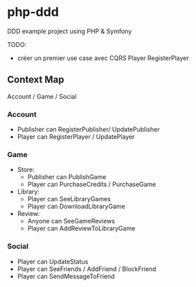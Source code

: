 # php-ddd

DDD example project using PHP &amp; Symfony

TODO:

- créer un premier use case avec CQRS Player RegisterPlayer

## Context Map

Account / Game / Social

### Account

- Publisher can RegisterPublisher/ UpdatePublisher
- Player can RegisterPlayer / UpdatePlayer

### Game

- Store:
  - Publisher can PublishGame
  - Player can PurchaseCredits / PurchaseGame
- Library:
  - Player can SeeLibraryGames
  - Player can DownloadLibraryGame
- Review:
  - Anyone can SeeGameReviews
  - Player can AddReviewToLibraryGame

### Social

- Player can UpdateStatus
- Player can SeeFriends / AddFriend / BlockFriend
- Player can SendMessageToFriend
